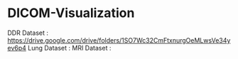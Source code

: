 # DICOM-Visualization

DDR Dataset : https://drive.google.com/drive/folders/1SO7Wc32CmFtxnurgOeMLwsVe34yev6p4
Lung Dataset : 
MRI Dataset : 
